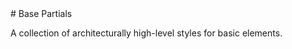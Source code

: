 <div style="display: none">
\ingroup STARTERKIT_SCSS_Base
</div>
# Base Partials

A collection of architecturally high-level styles for basic elements.
